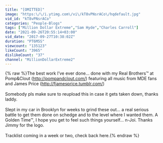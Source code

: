 ```yaml
---
title: "[OMITTED]"
image: "https:\/\/i.ytimg.com\/vi\/kT8vPNsrACo\/hqdefault.jpg"
vid_id: "kT8vPNsrACo"
categories: "People-Blogs"
tags: ["Million Dollar Extreme","Sam Hyde","Charles Carroll"]
date: "2021-09-26T20:55:14+03:00"
vid_date: "2017-09-27T10:38:02Z"
duration: "PT6M5S"
viewcount: "135123"
likeCount: "3965"
dislikeCount: "37"
channel: "MillionDollarExtreme2"
---
```

{% raw %}The best work I’ve ever done… done with my Real Brothers™ at Pomp&amp;Clout (<a rel="nofollow" target="blank" href="http://pompandclout.com/)">http://pompandclout.com/)</a> featuring all music from MDE fans and James Price (<a rel="nofollow" target="blank" href="http://fjamesprice.tumblr.com/)">http://fjamesprice.tumblr.com/)</a><br /><br />Somebody pls make sure to reupload this in case it gets taken down, thanks laddy.<br /><br />Slept in my car in Brooklyn for weeks to grind these out... a real serious battle to get them done on schedge and to the level where I wanted them. A Golden Time™, I hope you get to feel such things yourself... n-Joi. Thanks Jimmy for the logo.<br /><br />Tracklist coming in a week or two, check back here.{% endraw %}
